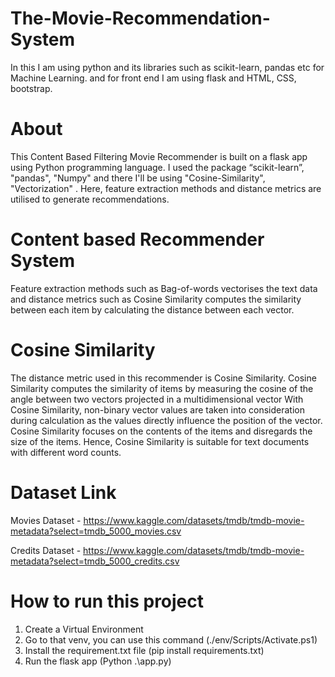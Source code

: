 # The-Movie-Recommendation-System
In this I am using python and its libraries such as scikit-learn, pandas etc for Machine Learning.
and for front end I am using flask and HTML, CSS, bootstrap.

# About
This Content Based Filtering Movie Recommender is built on a flask app using Python programming language.
I used the package “scikit-learn”, "pandas", "Numpy" and there I'll be using "Cosine-Similarity", "Vectorization" .
Here, feature extraction methods and distance metrics are utilised to generate recommendations.

# Content based Recommender System
Feature extraction methods such as Bag-of-words vectorises the text data and distance metrics such as
Cosine Similarity computes the similarity between each item by calculating the distance between each vector.

# Cosine Similarity

The distance metric used in this recommender is Cosine Similarity. Cosine Similarity computes the similarity
of items by measuring the cosine of the angle between two vectors projected in a multidimensional vector
With Cosine Similarity, non-binary vector values are taken into consideration during calculation as the values directly
influence the position of the vector. Cosine Similarity focuses on the contents of the items and disregards the size
of the items. Hence, Cosine Similarity is suitable for text documents with different word counts.

# Dataset Link
Movies Dataset - https://www.kaggle.com/datasets/tmdb/tmdb-movie-metadata?select=tmdb_5000_movies.csv

Credits Dataset - https://www.kaggle.com/datasets/tmdb/tmdb-movie-metadata?select=tmdb_5000_credits.csv

# How to run this project
1. Create a Virtual Environment 
2. Go to that venv, you can use this command (./env/Scripts/Activate.ps1)
3. Install the requirement.txt file (pip install requirements.txt)
4. Run the flask app (Python .\app.py)


